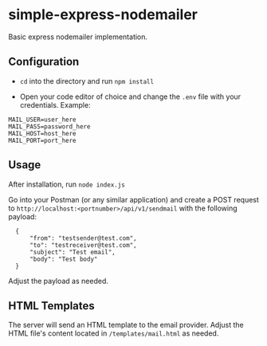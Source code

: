 # simple-express-nodemailer
Basic express nodemailer implementation. 

## Configuration
- `cd` into the directory and run `npm install`

- Open your code editor of choice and change the `.env` file with your credentials. Example:
```
MAIL_USER=user_here
MAIL_PASS=password_here
MAIL_HOST=host_here
MAIL_PORT=port_here
```

## Usage
After installation, run `node index.js`

Go into your Postman (or any similar application) and create a POST request to `http://localhost:<portnumber>/api/v1/sendmail` with the following payload:

```
  {
      "from": "testsender@test.com",
      "to": "testreceiver@test.com",
      "subject": "Test email",
      "body": "Test body"
  }
```

Adjust the payload as needed. 

## HTML Templates
The server will send an HTML template to the email provider. Adjust the HTML file's content located in `/templates/mail.html` as needed.
